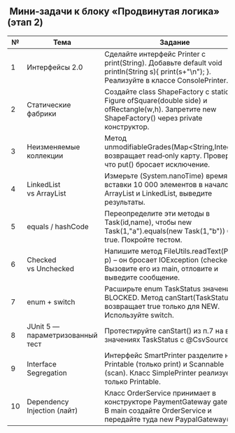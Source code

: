 ##  Мини‑задачи к блоку «Продвинутая логика» (этап 2)

| № | Тема | Задание | 
| --- | --- | --- | 
| 1 | Интерфейсы 2.0 | Сделайте интерфейс Printer с print(String). Добавьте default void println(String s){ print(s+"\n"); }. Реализуйте в классе ConsolePrinter. | 
| 2 | Статические фабрики | Создайте class ShapeFactory с static Figure ofSquare(double side) и ofRectangle(w,h). Запретите new ShapeFactory() через private конструктор. | 
| 3 | Неизменяемые коллекции | Метод unmodifiableGrades(Map<String,Integer>) возвращает read‑only карту. Проверьте, что put() бросает исключение. | 
| 4 | LinkedList vs ArrayList | Измерьте (System.nanoTime) время вставки 10 000 элементов в начало ArrayList и LinkedList, выведите результаты. | 
| 5 | equals / hashCode | Переопределите эти методы в Task(id,name), чтобы new Task(1,"a").equals(new Task(1,"b")) было true. Покройте тестом. | 
| 6 | Checked vs Unchecked | Напишите метод FileUtils.readText(Path p) – он бросает IOException (checked). Вызовите его из main, отловите и выведите сообщение. | 
| 7 | enum + switch | Расширьте enum TaskStatus значением BLOCKED. Метод canStart(TaskStatus) возвращает true только для NEW. Используйте switch. | 
| 8 | JUnit 5 — параметризованный тест | Протестируйте canStart() из п.7 на всех значениях TaskStatus с @CsvSource. | 
| 9 | Interface Segregation | Интерфейс SmartPrinter разделите на Printable (только print) и Scannable (scan). Класс SimplePrinter реализует только Printable. | 
| 10 | Dependency Injection (лайт) | Класс OrderService принимает в конструкторе PaymentGateway gateway. В main создайте OrderService и передайте туда new PaypalGateway(). | 
